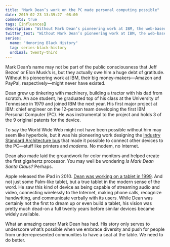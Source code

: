 ```yaml
---
title: "Mark Dean’s work on the PC made personal computing possible"
date: 2019-02-23 13:39:27 -08:00
comments: true
tags: [influences]
description: "Without Mark Dean’s pioneering work at IBM, the web-based giants we know today might never have existed"
twitter_text: "Without Mark Dean’s pioneering work at IBM, the web-based giants we know today might never have existed"
series:
  name: "Honoring Black History"
  tag: series-black-history
  ordinal: twenty-third
---
```


Mark Dean’s name may not be part of the public consciousness that Jeff Bezos’ or Elon Musk’s is, but they actually owe him a huge debt of gratitude. Without his pioneering work at IBM, their big money-makers—Amazon and PayPal, respectively—might never have existed.

<!-- more -->

Dean grew up tinkering with machinery, building a tractor with his dad from scratch. An ace student, he graduated top of his class at the University of Tennessee in 1979 and joined IBM the next year. His first major project at IBM: chief engineer on the 12-person team developing the first IBM Personal Computer (PC). He was instrumental to the project and holds 3 of the 9 original patents for the device.

To say the World Wide Web might not have been possible without him may seem like hyperbole, but it was his pioneering work designing the [Industry Standard Architecture bus](https://wikipedia.org/wiki/Industry_Standard_Architecture) that made it possible to connect other devices to the PC—stuff like printers and *modems*. No modem, no Internet.

Dean also made laid the groundwork for color monitors and helped create the first gigahertz processor. You may well be wondering *Is Mark Dean Santa Claus?* Perhaps.

Apple released the iPad in 2010. [Dean was working on a tablet in 1999](https://web.archive.org/web/20121020094411/http://www.usnews.com/usnews/culture/articles/000103/archive_034033.htm). And not just some Palm-like tablet, but a true tablet in the modern sense of the word. He saw this kind of device as being capable of streaming audio and video, connecting wirelessly to the Internet, making phone calls, recognize handwriting, and communicate verbally with its users. While Dean was certainly not the first to dream up or even build a tablet, his vision was pretty much dead-on a full twenty years before similar devices became widely available.

What an amazing career Mark Dean has had. His story only serves to underscore what’s possible when we embrace diversity and push for people from underrepresented communities to have a seat at the table. We need to do better.